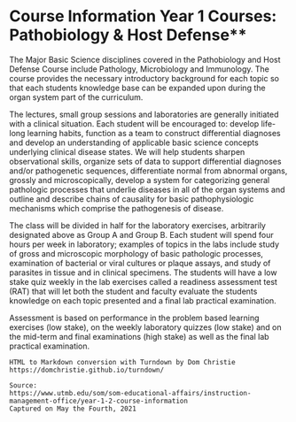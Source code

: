 # Course Information Year 1 Courses: Pathobiology & Host Defense**

The Major Basic Science disciplines covered in the Pathobiology and Host Defense Course include Pathology, Microbiology and Immunology. The course provides the necessary introductory background for each topic so that each students knowledge base can be expanded upon during the organ system part of the curriculum.

The lectures, small group sessions and laboratories are generally initiated with a clinical situation. Each student will be encouraged to: develop life-long learning habits, function as a team to construct differential diagnoses and develop an understanding of applicable basic science concepts underlying clinical disease states. We will help students sharpen observational skills, organize sets of data to support differential diagnoses and/or pathogenetic sequences, differentiate normal from abnormal organs, grossly and microscopically, develop a system for categorizing general pathologic processes that underlie diseases in all of the organ systems and outline and describe chains of causality for basic pathophysiologic mechanisms which comprise the pathogenesis of disease.

The class will be divided in half for the laboratory exercises, arbitrarily designated above as Group A and Group B. Each student will spend four hours per week in laboratory; examples of topics in the labs include study of gross and microscopic morphology of basic pathologic processes, examination of bacterial or viral cultures or plaque assays, and study of parasites in tissue and in clinical specimens. The students will have a low stake quiz weekly in the lab exercises called a readiness assessment test (RAT) that will let both the student and faculty evaluate the students knowledge on each topic presented and a final lab practical examination.

Assessment is based on performance in the problem based learning exercises (low stake), on the weekly laboratory quizzes (low stake) and on the mid-term and final examinations (high stake) as well as the final lab practical examination.

```
HTML to Markdown conversion with Turndown by Dom Christie
https://domchristie.github.io/turndown/

Source:
https://www.utmb.edu/som/som-educational-affairs/instruction-management-office/year-1-2-course-information
Captured on May the Fourth, 2021
```
